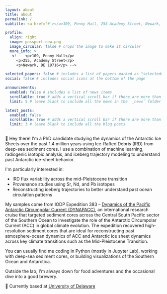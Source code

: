 ```yaml
---
layout: about
title: about
permalink: /
subtitle: <a href='#'></a>109, Penny Hall, 255 Academy Street, Newark, DE 19716

profile:
  align: right
  image: passport-new.png
  image_circular: false # crops the image to make it circular
  more_info: >
   <!--  <p>109, Penny Hall</p>
     <p>255, Academy Street</p>
     <p>Newark, DE 19716</p> -->

selected_papers: false # includes a list of papers marked as "selected={true}"
social: false # includes social icons at the bottom of the page

announcements:
  enabled: false # includes a list of news items
  scrollable: true # adds a vertical scroll bar if there are more than 3 news items
  limit: 5 # leave blank to include all the news in the `_news` folder

latest_posts:
  enabled: false
  scrollable: true # adds a vertical scroll bar if there are more than 3 new posts items
  limit: 3 # leave blank to include all the blog posts
---
```


👋 Hey there! I'm a PhD candidate studying the dynamics of the Antarctic Ice Sheets over the past 1.4 million years using Ice-Rafted Debris (IRD) from deep-sea sediment cores. I use a combination of machine learning, radiogenic isotopic analysis, and iceberg trajectory modeling to understand past Antarctic ice-sheet behavior.

I'm particularly interested in:
* IRD flux variability across the mid-Pleistocene transition
* Provenance studies using Sr, Nd, and Pb isotopes
* Reconstructing iceberg trajectories to better understand past ocean circulation patterns

My samples come from IODP Expedition 383 – [Dynamics of the Pacific Antarctic Circumpolar Current (DYNAPACC)](http://publications.iodp.org/proceedings/383/383title.html), an international research cruise that targeted sediment cores across the Central South Pacific sector of the Southern Ocean to investigate the role of the Antarctic Circumpolar Current (ACC) in global climate evolution. The expedition recovered high-resolution sediment cores that are ideal for reconstructing past atmosphere-ocean dynamics of ACC and Antarctic ice sheet dynamics across key climate transitions such as the Mid-Pleistocene Transition.

You can usually find me coding in Python (mostly in Jupyter Lab), working with deep-sea sediment cores, or building visualizations of the Southern Ocean and Antarctica.

Outside the lab, I'm always down for food adventures and the occasional dive into a good brewery.

📍 Currently based at [University of Delaware](https://www.udel.edu/academics/colleges/ceoe/departments/es/)
